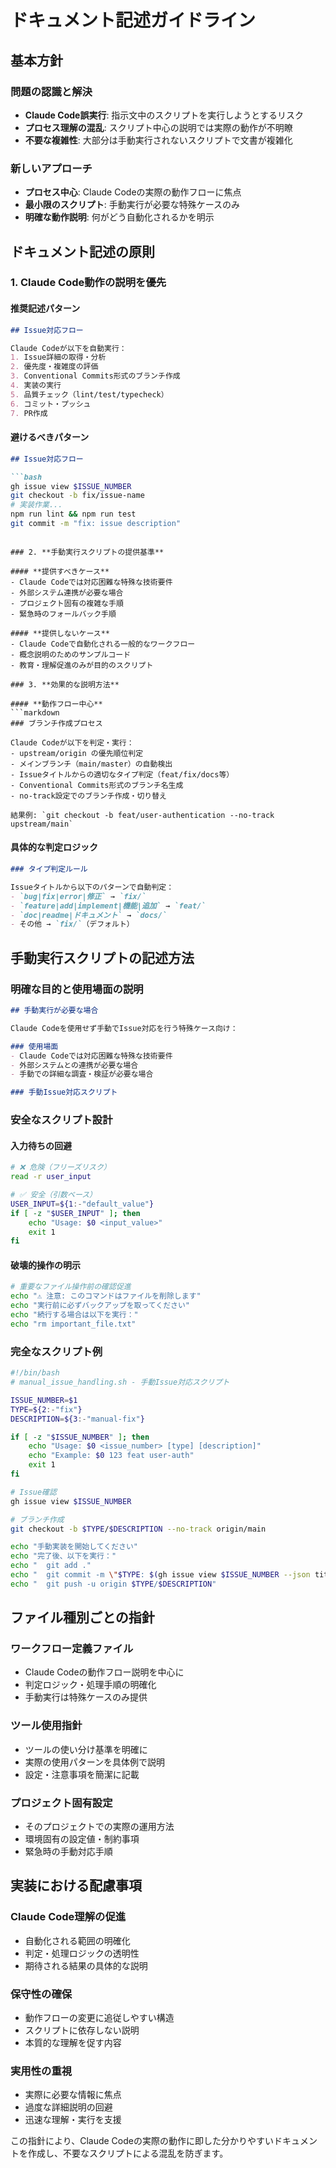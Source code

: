 # ドキュメント記述ガイドライン

## 基本方針

### 問題の認識と解決
- **Claude Code誤実行**: 指示文中のスクリプトを実行しようとするリスク
- **プロセス理解の混乱**: スクリプト中心の説明では実際の動作が不明瞭
- **不要な複雑性**: 大部分は手動実行されないスクリプトで文書が複雑化

### 新しいアプローチ
- **プロセス中心**: Claude Codeの実際の動作フローに焦点
- **最小限のスクリプト**: 手動実行が必要な特殊ケースのみ
- **明確な動作説明**: 何がどう自動化されるかを明示

## ドキュメント記述の原則

### 1. **Claude Code動作の説明を優先**

#### **推奨記述パターン**
```markdown
## Issue対応フロー

Claude Codeが以下を自動実行：
1. Issue詳細の取得・分析
2. 優先度・複雑度の評価
3. Conventional Commits形式のブランチ作成
4. 実装の実行
5. 品質チェック（lint/test/typecheck）
6. コミット・プッシュ
7. PR作成
```

#### **避けるべきパターン**
```markdown
## Issue対応フロー

```bash
gh issue view $ISSUE_NUMBER
git checkout -b fix/issue-name
# 実装作業...
npm run lint && npm run test
git commit -m "fix: issue description"
```
```

### 2. **手動実行スクリプトの提供基準**

#### **提供すべきケース**
- Claude Codeでは対応困難な特殊な技術要件
- 外部システム連携が必要な場合
- プロジェクト固有の複雑な手順
- 緊急時のフォールバック手順

#### **提供しないケース**
- Claude Codeで自動化される一般的なワークフロー
- 概念説明のためのサンプルコード
- 教育・理解促進のみが目的のスクリプト

### 3. **効果的な説明方法**

#### **動作フロー中心**
```markdown
### ブランチ作成プロセス

Claude Codeが以下を判定・実行：
- upstream/origin の優先順位判定
- メインブランチ（main/master）の自動検出
- Issueタイトルからの適切なタイプ判定（feat/fix/docs等）
- Conventional Commits形式のブランチ名生成
- no-track設定でのブランチ作成・切り替え

結果例: `git checkout -b feat/user-authentication --no-track upstream/main`
```

#### **具体的な判定ロジック**
```markdown
### タイプ判定ルール

Issueタイトルから以下のパターンで自動判定：
- `bug|fix|error|修正` → `fix/`
- `feature|add|implement|機能|追加` → `feat/`
- `doc|readme|ドキュメント` → `docs/`
- その他 → `fix/`（デフォルト）
```

## 手動実行スクリプトの記述方法

### **明確な目的と使用場面の説明**

```markdown
## 手動実行が必要な場合

Claude Codeを使用せず手動でIssue対応を行う特殊ケース向け：

### 使用場面
- Claude Codeでは対応困難な特殊な技術要件
- 外部システムとの連携が必要な場合
- 手動での詳細な調査・検証が必要な場合

### 手動Issue対応スクリプト
```

### **安全なスクリプト設計**

#### **入力待ちの回避**
```bash
# ❌ 危険（フリーズリスク）
read -r user_input

# ✅ 安全（引数ベース）
USER_INPUT=${1:-"default_value"}
if [ -z "$USER_INPUT" ]; then
    echo "Usage: $0 <input_value>"
    exit 1
fi
```

#### **破壊的操作の明示**
```bash
# 重要なファイル操作前の確認促進
echo "⚠️ 注意: このコマンドはファイルを削除します"
echo "実行前に必ずバックアップを取ってください"
echo "続行する場合は以下を実行："
echo "rm important_file.txt"
```

### **完全なスクリプト例**
```bash
#!/bin/bash
# manual_issue_handling.sh - 手動Issue対応スクリプト

ISSUE_NUMBER=$1
TYPE=${2:-"fix"}
DESCRIPTION=${3:-"manual-fix"}

if [ -z "$ISSUE_NUMBER" ]; then
    echo "Usage: $0 <issue_number> [type] [description]"
    echo "Example: $0 123 feat user-auth"
    exit 1
fi

# Issue確認
gh issue view $ISSUE_NUMBER

# ブランチ作成
git checkout -b $TYPE/$DESCRIPTION --no-track origin/main

echo "手動実装を開始してください"
echo "完了後、以下を実行："
echo "  git add ."
echo "  git commit -m \"$TYPE: $(gh issue view $ISSUE_NUMBER --json title -q '.title')\""
echo "  git push -u origin $TYPE/$DESCRIPTION"
```

## ファイル種別ごとの指針

### **ワークフロー定義ファイル**
- Claude Codeの動作フロー説明を中心に
- 判定ロジック・処理手順の明確化
- 手動実行は特殊ケースのみ提供

### **ツール使用指針**
- ツールの使い分け基準を明確に
- 実際の使用パターンを具体例で説明
- 設定・注意事項を簡潔に記載

### **プロジェクト固有設定**
- そのプロジェクトでの実際の運用方法
- 環境固有の設定値・制約事項
- 緊急時の手動対応手順

## 実装における配慮事項

### **Claude Code理解の促進**
- 自動化される範囲の明確化
- 判定・処理ロジックの透明性
- 期待される結果の具体的な説明

### **保守性の確保**
- 動作フローの変更に追従しやすい構造
- スクリプトに依存しない説明
- 本質的な理解を促す内容

### **実用性の重視**
- 実際に必要な情報に焦点
- 過度な詳細説明の回避
- 迅速な理解・実行を支援

この指針により、Claude Codeの実際の動作に即した分かりやすいドキュメントを作成し、不要なスクリプトによる混乱を防ぎます。